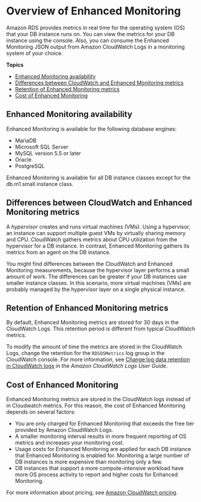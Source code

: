 # Overview of Enhanced Monitoring<a name="USER_Monitoring.OS.overview"></a>

Amazon RDS provides metrics in real time for the operating system \(OS\) that your DB instance runs on\. You can view the metrics for your DB instance using the console\. Also, you can consume the Enhanced Monitoring JSON output from Amazon CloudWatch Logs in a monitoring system of your choice\.

**Topics**
+ [Enhanced Monitoring availability](#USER_Monitoring.OS.Availability)
+ [Differences between CloudWatch and Enhanced Monitoring metrics](#USER_Monitoring.OS.CloudWatchComparison)
+ [Retention of Enhanced Monitoring metrics](#USER_Monitoring.OS.retention)
+ [Cost of Enhanced Monitoring](#USER_Monitoring.OS.cost)

## Enhanced Monitoring availability<a name="USER_Monitoring.OS.Availability"></a>

Enhanced Monitoring is available for the following database engines:
+ MariaDB
+ Microsoft SQL Server
+ MySQL version 5\.5 or later
+ Oracle
+ PostgreSQL

Enhanced Monitoring is available for all DB instance classes except for the db\.m1\.small instance class\. 

## Differences between CloudWatch and Enhanced Monitoring metrics<a name="USER_Monitoring.OS.CloudWatchComparison"></a>

A *hypervisor* creates and runs virtual machines \(VMs\)\. Using a hypervisor, an instance can support multiple guest VMs by virtually sharing memory and CPU\. CloudWatch gathers metrics about CPU utilization from the hypervisor for a DB instance\. In contrast, Enhanced Monitoring gathers its metrics from an agent on the DB instance\.

You might find differences between the CloudWatch and Enhanced Monitoring measurements, because the hypervisor layer performs a small amount of work\. The differences can be greater if your DB instances use smaller instance classes\. In this scenario, more virtual machines \(VMs\) are probably managed by the hypervisor layer on a single physical instance\.

## Retention of Enhanced Monitoring metrics<a name="USER_Monitoring.OS.retention"></a>

By default, Enhanced Monitoring metrics are stored for 30 days in the CloudWatch Logs\. This retention period is different from typical CloudWatch metrics\.

To modify the amount of time the metrics are stored in the CloudWatch Logs, change the retention for the `RDSOSMetrics` log group in the CloudWatch console\. For more information, see [Change log data retention in CloudWatch logs](https://docs.aws.amazon.com/AmazonCloudWatch/latest/logs/Working-with-log-groups-and-streams.html#SettingLogRetention) in the *Amazon CloudWatch Logs User Guide*\.

## Cost of Enhanced Monitoring<a name="USER_Monitoring.OS.cost"></a>

Enhanced Monitoring metrics are stored in the CloudWatch logs instead of in Cloudwatch metrics\. For this reason, the cost of Enhanced Monitoring depends on several factors:
+ You are only charged for Enhanced Monitoring that exceeds the free tier provided by Amazon CloudWatch Logs\. 
+ A smaller monitoring interval results in more frequent reporting of OS metrics and increases your monitoring cost\. 
+ Usage costs for Enhanced Monitoring are applied for each DB instance that Enhanced Monitoring is enabled for\. Monitoring a large number of DB instances is more expensive than monitoring only a few\.
+ DB instances that support a more compute\-intensive workload have more OS process activity to report and higher costs for Enhanced Monitoring\.

For more information about pricing, see [Amazon CloudWatch pricing](https://aws.amazon.com/cloudwatch/pricing/)\.